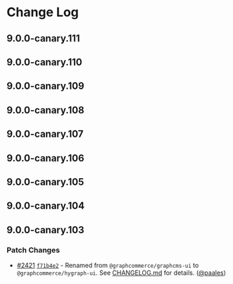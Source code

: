 # Change Log

## 9.0.0-canary.111

## 9.0.0-canary.110

## 9.0.0-canary.109

## 9.0.0-canary.108

## 9.0.0-canary.107

## 9.0.0-canary.106

## 9.0.0-canary.105

## 9.0.0-canary.104

## 9.0.0-canary.103

### Patch Changes

- [#2421](https://github.com/graphcommerce-org/graphcommerce/pull/2421) [`f71b4e2`](https://github.com/graphcommerce-org/graphcommerce/commit/f71b4e2d13e54dd311eb1465a49df41703b6fef5) - Renamed from `@graphcommerce/graphcms-ui` to `@graphcommerce/hygraph-ui`. See [CHANGELOG.md](../graphcms-ui/CHANGELOG.md) for details. ([@paales](https://github.com/paales))
